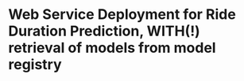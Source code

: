 # Web Service Deployment for Ride Duration Prediction, WITH(!) retrieval of models from model registry
